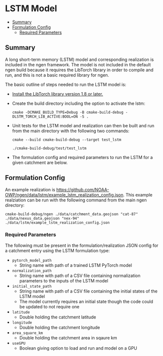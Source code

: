 # LSTM Model

* [Summary](#summary)
* [Formulation Config](#formulation-config)
    * [Required Parameters](#required-parameters)

## Summary

A long short-term memory (LSTM) model and corresponding realization is included in the ngen framework. The model is not included in the default ngen build because it requires the LibTorch library in order to compile and run, and this is not a basic required library for ngen. 

The basic outline of steps needed to run the LSTM model is:
  * [Install the LibTorch library version 1.8 or later.](https://pytorch.org/docs/stable/cpp_index.html)
  * Create the build directory including the option to activate the lstm: 
  
      `cmake -DCMAKE_BUILD_TYPE=Debug -B cmake-build-debug -DLSTM_TORCH_LIB_ACTIVE:BOOL=ON -S .`  
  
  * Unit tests for the LSTM model and realization can then be built and run from the main directory with the following two commands:
  
      `cmake --build cmake-build-debug --target test_lstm`  <br />
      
      `./cmake-build-debug/test/test_lstm`  
  
  * The formulation config and required parameters to run the LSTM for a given catchment are below.

## Formulation Config
An example realization is https://github.com/NOAA-OWP/ngen/data/lstm/example_lstm_realization_config.json.
This example realziation can be run with the following command from the main ngen directory:  

`cmake-build-debug/ngen ./data/catchment_data.geojson "cat-87" ./data/nexus_data.geojson "nex-94" ./data/lstm/example_lstm_realization_config.json`

### Required Parameters
The following must be present in the formulation/realization JSON config for a catchment entry using the LSTM formulation type:
* `pytorch_model_path`
  * String name with path of a trained LSTM PyTorch model
* `normalization_path`
  * String name with path of a CSV file containing normalization parameters to the inputs of the LSTM model
* `initial_state_path`
  * String name with path of a CSV file containing the initial states of the LSTM model
  * The model currently requires an initial state though the code could be updated to not require one
* `latitude`
  * Double holding the catchment latitude
* `longitude`
  * Double holding the catchment longitude
* `area_square_km`
  * Double holding the catchment area in sqaure km
* `useGPU`
  * Boolean giving option to load and run and model on a GPU

